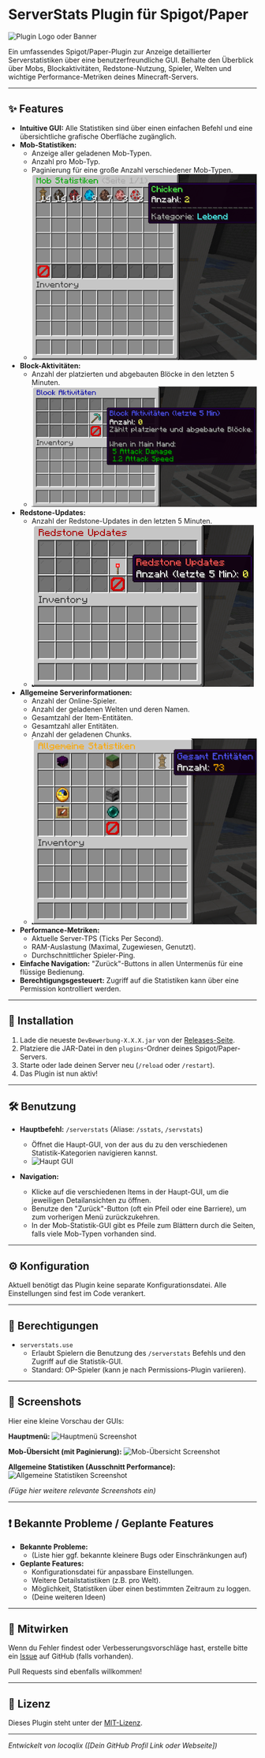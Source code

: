# ServerStats Plugin für Spigot/Paper

![Plugin Logo oder Banner]([Platzhalter_Plugin_Banner.png])

Ein umfassendes Spigot/Paper-Plugin zur Anzeige detaillierter Serverstatistiken über eine benutzerfreundliche GUI. Behalte den Überblick über Mobs, Blockaktivitäten, Redstone-Nutzung, Spieler, Welten und wichtige Performance-Metriken deines Minecraft-Servers.

---

## ✨ Features

*   **Intuitive GUI:** Alle Statistiken sind über einen einfachen Befehl und eine übersichtliche grafische Oberfläche zugänglich.
*   **Mob-Statistiken:**
    *   Anzeige aller geladenen Mob-Typen.
    *   Anzahl pro Mob-Typ.
    *   Paginierung für eine große Anzahl verschiedener Mob-Typen.
    *   ![Mob Statistik GUI](Mob_GUI.png)
*   **Block-Aktivitäten:**
    *   Anzahl der platzierten und abgebauten Blöcke in den letzten 5 Minuten.
    *   ![Block Statistik GUI](Block_GUI.png)
*   **Redstone-Updates:**
    *   Anzahl der Redstone-Updates in den letzten 5 Minuten.
    *   ![Redstone Statistik GUI](Redstone_GUI.png)
*   **Allgemeine Serverinformationen:**
    *   Anzahl der Online-Spieler.
    *   Anzahl der geladenen Welten und deren Namen.
    *   Gesamtzahl der Item-Entitäten.
    *   Gesamtzahl aller Entitäten.
    *   Anzahl der geladenen Chunks.
    *   ![Allgemeine Statistik GUI](General_GUI.png)
*   **Performance-Metriken:**
    *   Aktuelle Server-TPS (Ticks Per Second).
    *   RAM-Auslastung (Maximal, Zugewiesen, Genutzt).
    *   Durchschnittlicher Spieler-Ping.
*   **Einfache Navigation:** "Zurück"-Buttons in allen Untermenüs für eine flüssige Bedienung.
*   **Berechtigungsgesteuert:** Zugriff auf die Statistiken kann über eine Permission kontrolliert werden.

---

## 🚀 Installation

1.  Lade die neueste `DevBewerbung-X.X.X.jar` von der [Releases-Seite]([Platzhalter_Link_zu_Releases_oder_Download]).
2.  Platziere die JAR-Datei in den `plugins`-Ordner deines Spigot/Paper-Servers.
3.  Starte oder lade deinen Server neu (`/reload` oder `/restart`).
4.  Das Plugin ist nun aktiv!

---

## 🛠️ Benutzung

*   **Hauptbefehl:** `/serverstats` (Aliase: `/sstats`, `/servstats`)
    *   Öffnet die Haupt-GUI, von der aus du zu den verschiedenen Statistik-Kategorien navigieren kannst.
    *   ![Haupt GUI]([Platzhalter_Main_GUI.png])

*   **Navigation:**
    *   Klicke auf die verschiedenen Items in der Haupt-GUI, um die jeweiligen Detailansichten zu öffnen.
    *   Benutze den "Zurück"-Button (oft ein Pfeil oder eine Barriere), um zum vorherigen Menü zurückzukehren.
    *   In der Mob-Statistik-GUI gibt es Pfeile zum Blättern durch die Seiten, falls viele Mob-Typen vorhanden sind.

---

## ⚙️ Konfiguration

Aktuell benötigt das Plugin keine separate Konfigurationsdatei. Alle Einstellungen sind fest im Code verankert.

---

## 🔑 Berechtigungen

*   `serverstats.use`
    *   Erlaubt Spielern die Benutzung des `/serverstats` Befehls und den Zugriff auf die Statistik-GUI.
    *   Standard: OP-Spieler (kann je nach Permissions-Plugin variieren).

---

## 📸 Screenshots

Hier eine kleine Vorschau der GUIs:

**Hauptmenü:**
![Hauptmenü Screenshot]([Platzhalter_Main_GUI_Screenshot_Detail.png])

**Mob-Übersicht (mit Paginierung):**
![Mob-Übersicht Screenshot]([Platzhalter_Mob_GUI_Screenshot_Detail.png])

**Allgemeine Statistiken (Ausschnitt Performance):**
![Allgemeine Statistiken Screenshot]([Platzhalter_General_GUI_Screenshot_Detail.png])

*(Füge hier weitere relevante Screenshots ein)*

---

## ❗ Bekannte Probleme / Geplante Features

*   **Bekannte Probleme:**
    *   (Liste hier ggf. bekannte kleinere Bugs oder Einschränkungen auf)
*   **Geplante Features:**
    *   Konfigurationsdatei für anpassbare Einstellungen.
    *   Weitere Detailstatistiken (z.B. pro Welt).
    *   Möglichkeit, Statistiken über einen bestimmten Zeitraum zu loggen.
    *   (Deine weiteren Ideen)

---

## 🤝 Mitwirken

Wenn du Fehler findest oder Verbesserungsvorschläge hast, erstelle bitte ein [Issue]([Platzhalter_Link_zu_Issues_auf_GitHub_o.ä.]) auf GitHub (falls vorhanden).

Pull Requests sind ebenfalls willkommen!

---

## 📜 Lizenz

Dieses Plugin steht unter der [MIT-Lizenz]([Platzhalter_Link_zur_LICENSE_Datei_falls_vorhanden_oder_Name_der_Lizenz]).

---

*Entwickelt von locoqlix ([Dein GitHub Profil Link oder Webseite])*